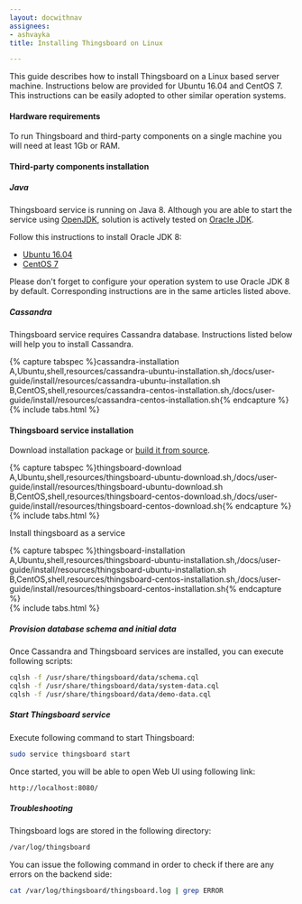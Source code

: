 ```yaml
---
layout: docwithnav
assignees:
- ashvayka
title: Installing Thingsboard on Linux

---
```


This guide describes how to install Thingsboard on a Linux based server machine.
Instructions below are provided for Ubuntu 16.04 and CentOS 7. 
This instructions can be easily adopted to other similar operation systems. 

#### Hardware requirements

To run Thingsboard and third-party components on a single machine you will need at least 1Gb or RAM.

#### Third-party components installation

##### Java

Thingsboard service is running on Java 8. 
Although you are able to start the service using [OpenJDK](http://openjdk.java.net/), 
solution is actively tested on [Oracle JDK](http://www.oracle.com/technetwork/java/javase/overview/index.html).

Follow this instructions to install Oracle JDK 8:

 - [Ubuntu 16.04](https://www.digitalocean.com/community/tutorials/how-to-install-java-with-apt-get-on-ubuntu-16-04#installing-the-oracle-jdk)
 - [CentOS 7](https://www.digitalocean.com/community/tutorials/how-to-install-java-on-centos-and-fedora#install-oracle-java-8)

Please don't forget to configure your operation system to use Oracle JDK 8 by default. 
Corresponding instructions are in the same articles listed above.


##### Cassandra

Thingsboard service requires Cassandra database.
Instructions listed below will help you to install Cassandra.

{% capture tabspec %}cassandra-installation
A,Ubuntu,shell,resources/cassandra-ubuntu-installation.sh,/docs/user-guide/install/resources/cassandra-ubuntu-installation.sh
B,CentOS,shell,resources/cassandra-centos-installation.sh,/docs/user-guide/install/resources/cassandra-centos-installation.sh{% endcapture %}  
{% include tabs.html %}

#### Thingsboard service installation

Download installation package or [build it from source](/docs/user-guide/install/building-from-source).

{% capture tabspec %}thingsboard-download
A,Ubuntu,shell,resources/thingsboard-ubuntu-download.sh,/docs/user-guide/install/resources/thingsboard-ubuntu-download.sh
B,CentOS,shell,resources/thingsboard-centos-download.sh,/docs/user-guide/install/resources/thingsboard-centos-download.sh{% endcapture %}  
{% include tabs.html %}

Install thingsboard as a service

{% capture tabspec %}thingsboard-installation
A,Ubuntu,shell,resources/thingsboard-ubuntu-installation.sh,/docs/user-guide/install/resources/thingsboard-ubuntu-installation.sh
B,CentOS,shell,resources/thingsboard-centos-installation.sh,/docs/user-guide/install/resources/thingsboard-centos-installation.sh{% endcapture %}  
{% include tabs.html %}

##### Provision database schema and initial data

Once Cassandra and Thingsboard services are installed, you can execute following scripts:

```bash
cqlsh -f /usr/share/thingsboard/data/schema.cql
cqlsh -f /usr/share/thingsboard/data/system-data.cql
cqlsh -f /usr/share/thingsboard/data/demo-data.cql
```

##### Start Thingsboard service

Execute following command to start Thingsboard:

```bash
sudo service thingsboard start
```
 
Once started, you will be able to open Web UI using following link:

```bash
http://localhost:8080/
```

##### Troubleshooting

Thingsboard logs are stored in the following directory:
 
```bash
/var/log/thingsboard
```

You can issue the following command in order to check if there are any errors on the backend side:
 
```bash
cat /var/log/thingsboard/thingsboard.log | grep ERROR
```
